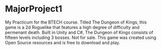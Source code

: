 # MajorProject1
My Practicum for the BTECH course. Titled The Dungeon of Kings, this game is a 2d Roguelike that features a high degree of difficulty and permenant death. Built in Unity and C#, The Dungeon of Kings consists of fifteen levels including 3 bosses. Not for sale. This game was created using Open Source resources and is free to download and play. 
